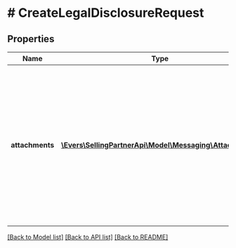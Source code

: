 # # CreateLegalDisclosureRequest

## Properties

Name | Type | Description | Notes
------------ | ------------- | ------------- | -------------
**attachments** | [**\Evers\SellingPartnerApi\Model\Messaging\Attachment[]**](Attachment.md) | Attachments to include in the message to the buyer. If any text is included in the attachment, the text must be written in the buyer&#39;s language of preference, which can be retrieved from the GetAttributes operation. | [optional]

[[Back to Model list]](../../README.md#models) [[Back to API list]](../../README.md#endpoints) [[Back to README]](../../README.md)
